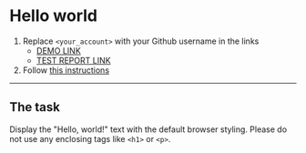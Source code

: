 # Hello world
1. Replace `<your_account>` with your Github username in the links
    - [DEMO LINK](https://IvanVasylenko.github.io/layout_hello-world/) <br>
    - [TEST REPORT LINK](https://IvanVasylenko.github.io/layout_hello-world/report/html_report/)
2. Follow [this instructions](https://mate-academy.github.io/layout_task-guideline/)
___

## The task 
Display the "Hello, world!" text with the default browser styling. Please do not 
use any enclosing tags like `<h1>` or `<p>`.
